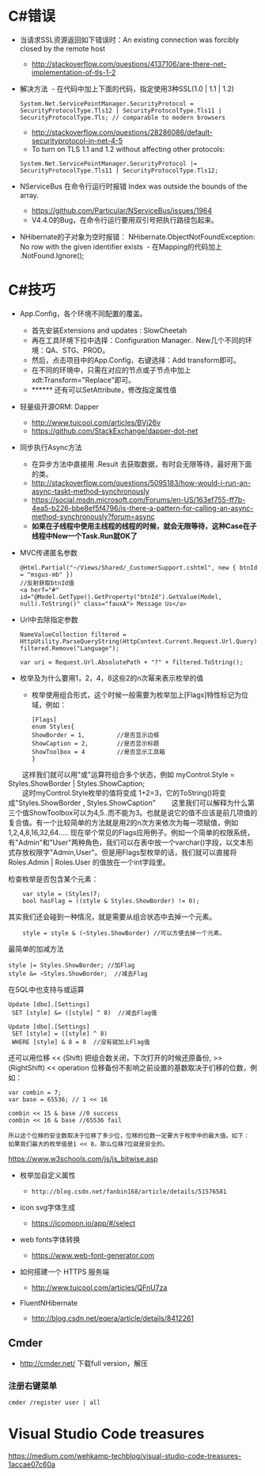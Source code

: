 # C#错误
- 当请求SSL资源返回如下错误时：An existing connection was forcibly closed by the remote host
  - http://stackoverflow.com/questions/4137106/are-there-net-implementation-of-tls-1-2

- 解决方法
  - 在代码中加上下面的代码，指定使用3种SSL(1.0 | 1.1 | 1.2)
  
  `System.Net.ServicePointManager.SecurityProtocol = SecurityProtocolType.Tls12 | SecurityProtocolType.Tls11 | SecurityProtocolType.Tls; // comparable to modern browsers
  `

  - http://stackoverflow.com/questions/28286086/default-securityprotocol-in-net-4-5
  - To turn on TLS 1.1 and 1.2 without affecting other protocols:
  
  `System.Net.ServicePointManager.SecurityProtocol |= SecurityProtocolType.Tls11 | SecurityProtocolType.Tls12;`

- NServiceBus 在命令行运行时报错 Index was outside the bounds of the array.
  - https://github.com/Particular/NServiceBus/issues/1964
  - V4.4.0的Bug，在命令行运行要用双引号把执行路径包起来。
  
  
- NHibernate的子对象为空时报错： NHibernate.ObjectNotFoundException: No row with the given identifier exists
  - 在Mapping的代码加上 .NotFound.Ignore();
  
 
# C#技巧
- App.Config，各个环境不同配置的覆盖。
  - 首先安装Extensions and updates : SlowCheetah
  - 再在工具环境下拉中选择：Configuration Manager.. New几个不同的环境：QA、STG、PROD。
  - 然后，点击项目中的App.Config，右键选择：Add transform即可。
  - 在不同的环境中，只需在对应的节点或子节点中加上 xdt:Transform="Replace"即可。
  - ****** 还有可以SetAttribute，修改指定属性值

- 轻量级开源ORM: Dapper
  - http://www.tuicool.com/articles/BVj26v
  - https://github.com/StackExchange/dapper-dot-net

- 同步执行Async方法
  - 在异步方法中直接用 .Result 去获取数据，有时会无限等待，最好用下面的类。
  - http://stackoverflow.com/questions/5095183/how-would-i-run-an-async-taskt-method-synchronously
  - https://social.msdn.microsoft.com/Forums/en-US/163ef755-ff7b-4ea5-b226-bbe8ef5f4796/is-there-a-pattern-for-calling-an-async-method-synchronously?forum=async 
  
  - **如果在子线程中使用主线程的线程的时候，就会无限等待，这种Case在子线程中New一个Task.Run就OK了**


- MVC传递匿名参数

  ```//传递匿名对象
  @Html.Partial("~/Views/Shared/_CustomerSupport.cshtml", new { btnId = "msgus-mb" })
  //反射获取btnId值
  <a herf="#" id="@Model.GetType().GetProperty("btnId").GetValue(Model, null).ToString()" class="fauxA"> Message Us</a>
  ```
  
- Url中去除指定参数

  ```
  NameValueCollection filtered = HttpUtility.ParseQueryString(HttpContext.Current.Request.Url.Query);
  filtered.Remove("Language");

  var uri = Request.Url.AbsolutePath + "?" + filtered.ToString();
  ```
  
- 枚举及为什么要用1，2，4，8这些2的n次幂来表示枚举的值
  - 枚举使用组合形式，这个时候一般需要为枚举加上[Flags]特性标记为位域，例如： 
  
    ```
    [Flags]  
    enum Styles{  
    ShowBorder = 1,         //是否显示边框 
    ShowCaption = 2,        //是否显示标题 
    ShowToolbox = 4         //是否显示工具箱 
    } 
    ```
    
　　这样我们就可以用"或"运算符组合多个状态，例如 myControl.Style = Styles.ShowBorder | Styles.ShowCaption;  
　　这时myControl.Style枚举的值将变成 1+2=3，它的ToString()将变成"Styles.ShowBorder , Styles.ShowCaption" 
　　这里我们可以解释为什么第三个值ShowToolbox可以为4,5..而不能为3。也就是说它的值不应该是前几项值的复合值。有一个比较简单的方法就是用2的n次方来依次为每一项赋值，例如 1,2,4,8,16,32,64..... 
    现在举个常见的Flags应用例子。例如一个简单的权限系统，有"Admin"和"User"两种角色，我们可以在表中放一个varchar()字段，以文本形式存放权限字"Admin,User"。但是用Flags型枚举的话，我们就可以直接将 Roles.Admin | Roles.User 的值放在一个int字段里。
    
检查枚举是否包含某个元素：
```
    var style = (Styles)7;
    bool hasFlag = ((style & Styles.ShowBorder) != 0);
```
其实我们还会碰到一种情况，就是需要从组合状态中去掉一个元素。
```
    style = style & (~Styles.ShowBorder) //可以方便去掉一个元素。
```
最简单的加减方法
```
style |= Styles.ShowBorder; //加Flag
style &= ~Styles.ShowBorder;  //减去Flag
```

在SQL中也支持与或运算
```
Update [dbo].[Settings]
 SET [style] &= ([style] ^ 8)  //减去Flag值
 
Update [dbo].[Settings]
 SET [style] = ([style] ^ 8)
 WHERE [style] & 8 = 0  //没有就加上Flag值
```

还可以用位移 << (Shift) 把组合数关闭，下次打开的时候还原备份, >> (RightShift)
<< operation
位移备份不影响之前设置的基数取决于们移的位数，例如：
```
var combin = 7;
var base = 65536; // 1 << 16

combin << 15 & base //0 success
combin << 16 & base //65536 fail

所以这个位移的安全数取决于位移了多少位，位移的位数一定要大于枚举中的最大值。如下：
如果我们最大的枚举值是1 << 8，那么位移7位就是安全的。
```

https://www.w3schools.com/js/js_bitwise.asp

- 枚举加自定义属性
  - `http://blog.csdn.net/fanbin168/article/details/51576581`

- icon svg字体生成
  - https://icomoon.io/app/#/select

- web fonts字体转换
  - https://www.web-font-generator.com

- 如何搭建一个 HTTPS 服务端
  - http://www.tuicool.com/articles/QFnU7za

- FluentNHibernate
  - http://blog.csdn.net/eqera/article/details/8412261

## Cmder
- http://cmder.net/
下载full version，解压
### 注册右键菜单

```
cmder /register user | all
```

# Visual Studio Code treasures
https://medium.com/wehkamp-techblog/visual-studio-code-treasures-1accae07c60a
